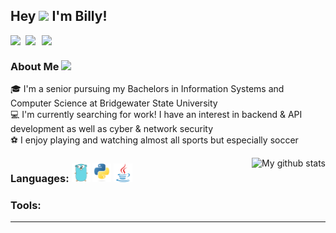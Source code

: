 ## Hey <img src="https://github.com/TheDudeThatCode/TheDudeThatCode/blob/master/Assets/Hi.gif" width="29px"> I'm Billy!

<a href="https://www.linkedin.com/in/williamcobb00/">
  <img align="left" width="24px" src="https://cdn.jsdelivr.net/npm/simple-icons@v3/icons/linkedin.svg"  />
</a>
<a href="https://twitter.com/bcobb00/">
  <img align="left" width="26px" src="https://cdn.jsdelivr.net/npm/simple-icons@v3/icons/twitter.svg" />
</a>
<a href="mailto:billycobb00@gmail.com">
  <img align="left" width="26px" src="https://cdn.jsdelivr.net/npm/simple-icons@v3/icons/gmail.svg" />
</a></br>

### About Me <img src="https://github.com/TheDudeThatCode/TheDudeThatCode/blob/master/Assets/Developer.gif" width="50px">
🎓 I'm a senior pursuing my Bachelors in Information Systems and Computer Science at Bridgewater State University</br>
💻 I'm currently searching for work! I have an interest in backend & API development as well as cyber & network security</br>
⚽️ I enjoy playing and watching almost all sports but especially soccer
 

<p align="center"><img align="right" src="https://github-readme-stats.vercel.app/api?username=WMCobb00&theme=dark&show_icons=false&hide=contribs,prs&line_height=20&hide_border=true" alt="My github stats"/>

### Languages: <a href="https://golang.org/"><kbd><img height="30" src="https://raw.githubusercontent.com/devicons/devicon/c7d326b6009e60442abc35fa45706d6f30ee4c8e/icons/go/go-original.svg"/></kbd></a> <a href="https://www.python.org/"><kbd><img height="30" src="https://raw.githubusercontent.com/devicons/devicon/7a4ca8aa871d6dca81691e018d31eed89cb70a76/icons/python/python-original.svg"></kbd></a> <a href="https://www.java.com/en/"><kbd><img height="30" src="https://raw.githubusercontent.com/devicons/devicon/7a4ca8aa871d6dca81691e018d31eed89cb70a76/icons/java/java-original.svg"></kbd></a>
### Tools:
---
</p>
